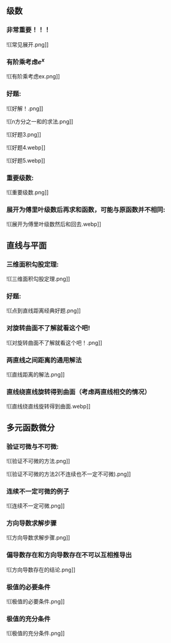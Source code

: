 ## 级数

### 非常重要！！！
![[常见展开.png]]

### 有阶乘考虑$e^x$
![[有阶乘考虑ex.png]]

### **好题:**
![[好解！.png]]

![[n方分之一和的求法.png]]

![[好题3.png]]

![[好题4.webp]]

![[好题5.webp]]




### **重要级数:**
![[重要级数.png]]

### **展开为傅里叶级数后再求和函数，可能与原函数并不相同:**
![[展开为傅里叶级数然后和回去.webp]]
## 直线与平面

### **三维面积勾股定理:**
![[三维面积勾股定理.png]]

### **好题:**
![[点到直线距离经典好题.png]]

### **对旋转曲面不了解就看这个吧!**
![[对旋转曲面不了解就看这个吧！.png]]

### **两直线之间距离的通用解法**
![[直线距离的解法.png]]

### 直线绕直线旋转得到曲面（考虑两直线相交的情况）
![[直线绕直线旋转得到曲面.webp]]
## 多元函数微分

### **验证可微与不可微:**
![[验证不可微的方法.png]]

![[验证不可微的方法2(不连续也不一定不可微).png]]

### **连续不一定可微的例子**
![[连续不一定可微.png]]

### 方向导数求解步骤

![[方向导数求解步骤.png]]

### 偏导数存在和方向导数存在不可以互相推导出

![[方向导数存在的结论.png]]

### 极值的必要条件

![[极值的必要条件.png]]
### 极值的充分条件

![[极值的充分条件.png]]